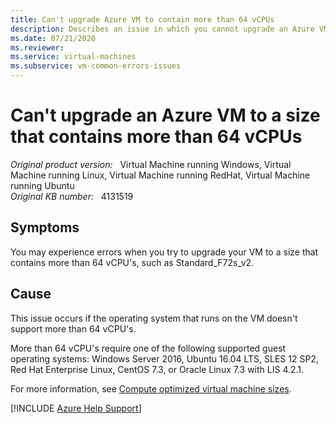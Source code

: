 ```yaml
---
title: Can't upgrade Azure VM to contain more than 64 vCPUs
description: Describes an issue in which you cannot upgrade an Azure VM to a size that contains more than 64 vCPUs.
ms.date: 07/21/2020
ms.reviewer: 
ms.service: virtual-machines
ms.subservice: vm-common-errors-issues
---
```

# Can't upgrade an Azure VM to a size that contains more than 64 vCPUs

_Original product version:_ &nbsp; Virtual Machine running Windows, Virtual Machine running Linux, Virtual Machine running RedHat, Virtual Machine running Ubuntu  
_Original KB number:_ &nbsp; 4131519

## Symptoms

You may experience errors when you try to upgrade your VM to a size that contains more than 64 vCPU's, such as Standard_F72s_v2.

## Cause

This issue occurs if the operating system that runs on the VM doesn't support more than 64 vCPU's.  

More than 64 vCPU's require one of the following supported guest operating systems: Windows Server 2016, Ubuntu 16.04 LTS, SLES 12 SP2, Red Hat Enterprise Linux, CentOS 7.3, or Oracle Linux 7.3 with LIS 4.2.1.

For more information, see [Compute optimized virtual machine sizes](/azure/virtual-machines/windows/sizes-compute).

[!INCLUDE [Azure Help Support](../../includes/azure-help-support.md)]
